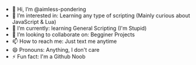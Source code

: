 - 👋 Hi, I’m @aimless-pondering
- 👀 I’m interested in: Learning any type of scripting (Mainly curious about JavaScript & Lua)
- 🌱 I’m currently: learning General Scripting (I'm Stupid)
- 💞️ I’m looking to collaborate on: Begginer Projects
- 📫 How to reach me: Just text me anytime
- 😄 Pronouns: Anything, I don't care
- ⚡ Fun fact: I'm a Github Noob
